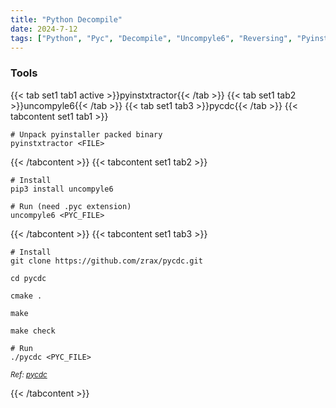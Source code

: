```yaml
---
title: "Python Decompile"
date: 2024-7-12
tags: ["Python", "Pyc", "Decompile", "Uncompyle6", "Reversing", "Pyinstxtractor"]
---
```


### Tools

{{< tab set1 tab1 active >}}pyinstxtractor{{< /tab >}}
{{< tab set1 tab2 >}}uncompyle6{{< /tab >}}
{{< tab set1 tab3 >}}pycdc{{< /tab >}}
{{< tabcontent set1 tab1 >}}

```console
# Unpack pyinstaller packed binary
pyinstxtractor <FILE>
```

{{< /tabcontent >}}
{{< tabcontent set1 tab2 >}}

```console
# Install
pip3 install uncompyle6
```

```console
# Run (need .pyc extension)
uncompyle6 <PYC_FILE>
```

{{< /tabcontent >}}
{{< tabcontent set1 tab3 >}}

```console
# Install
git clone https://github.com/zrax/pycdc.git
```

```console
cd pycdc
```

```console
cmake .
```

```console
make
```

```console
make check
```

```console
# Run
./pycdc <PYC_FILE>
```

<small>*Ref: [pycdc](https://github.com/zrax/pycdc)*</small>

{{< /tabcontent >}}
